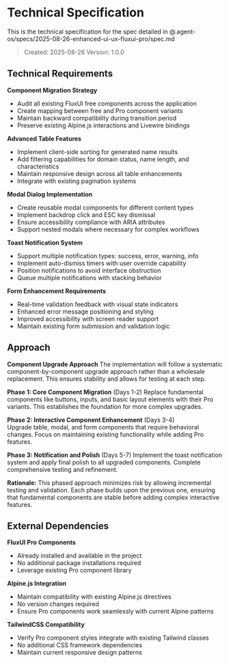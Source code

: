 # Technical Specification

This is the technical specification for the spec detailed in @.agent-os/specs/2025-08-26-enhanced-ui-ux-fluxui-pro/spec.md

> Created: 2025-08-26
> Version: 1.0.0

## Technical Requirements

**Component Migration Strategy**
- Audit all existing FluxUI free components across the application
- Create mapping between free and Pro component variants
- Maintain backward compatibility during transition period
- Preserve existing Alpine.js interactions and Livewire bindings

**Advanced Table Features**
- Implement client-side sorting for generated name results
- Add filtering capabilities for domain status, name length, and characteristics
- Maintain responsive design across all table enhancements
- Integrate with existing pagination systems

**Modal Dialog Implementation**
- Create reusable modal components for different content types
- Implement backdrop click and ESC key dismissal
- Ensure accessibility compliance with ARIA attributes
- Support nested modals where necessary for complex workflows

**Toast Notification System**
- Support multiple notification types: success, error, warning, info
- Implement auto-dismiss timers with user override capability
- Position notifications to avoid interface obstruction
- Queue multiple notifications with stacking behavior

**Form Enhancement Requirements**
- Real-time validation feedback with visual state indicators
- Enhanced error message positioning and styling
- Improved accessibility with screen reader support
- Maintain existing form submission and validation logic

## Approach

**Component Upgrade Approach**
The implementation will follow a systematic component-by-component upgrade approach rather than a wholesale replacement. This ensures stability and allows for testing at each step.

**Phase 1: Core Component Migration** (Days 1-2)
Replace fundamental components like buttons, inputs, and basic layout elements with their Pro variants. This establishes the foundation for more complex upgrades.

**Phase 2: Interactive Component Enhancement** (Days 3-4)  
Upgrade table, modal, and form components that require behavioral changes. Focus on maintaining existing functionality while adding Pro features.

**Phase 3: Notification and Polish** (Days 5-7)
Implement the toast notification system and apply final polish to all upgraded components. Complete comprehensive testing and refinement.

**Rationale:** This phased approach minimizes risk by allowing incremental testing and validation. Each phase builds upon the previous one, ensuring that fundamental components are stable before adding complex interactive features.

## External Dependencies

**FluxUI Pro Components**
- Already installed and available in the project
- No additional package installations required
- Leverage existing Pro component library

**Alpine.js Integration**  
- Maintain compatibility with existing Alpine.js directives
- No version changes required
- Ensure Pro components work seamlessly with current Alpine patterns

**TailwindCSS Compatibility**
- Verify Pro component styles integrate with existing Tailwind classes
- No additional CSS framework dependencies
- Maintain current responsive design patterns